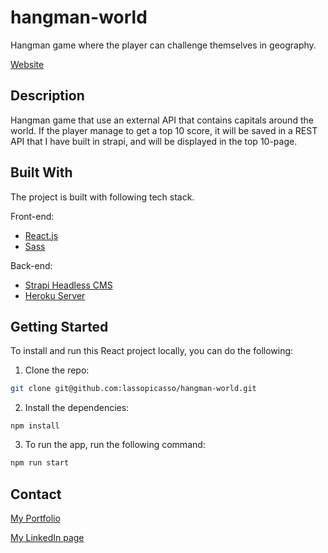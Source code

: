 # hangman-world

Hangman game where the player can challenge themselves in geography.

[Website](https://hangman-world.netlify.app/)

## Description

Hangman game that use an external API that contains capitals around the world. If the player manage to get a top 10 score, it will be saved in a REST API that I have built in strapi, and will be displayed in the top 10-page.

## Built With

The project is built with following tech stack.

Front-end:

- [React.js](https://reactjs.org/)
- [Sass](https://sass-lang.com/)

Back-end:

- [Strapi Headless CMS](https://strapi.io/)
- [Heroku Server](https://dashboard.heroku.com/)

## Getting Started

To install and run this React project locally, you can do the following:

1. Clone the repo:

```bash
git clone git@github.com:lassopicasso/hangman-world.git
```

2. Install the dependencies:

```
npm install
```

3. To run the app, run the following command:

```bash
npm run start
```

## Contact

[My Portfolio](https://lars-walderhaug.netlify.app)

[My LinkedIn page](https://www.linkedin.com/in/lars-walderhaug-5924a349/)
